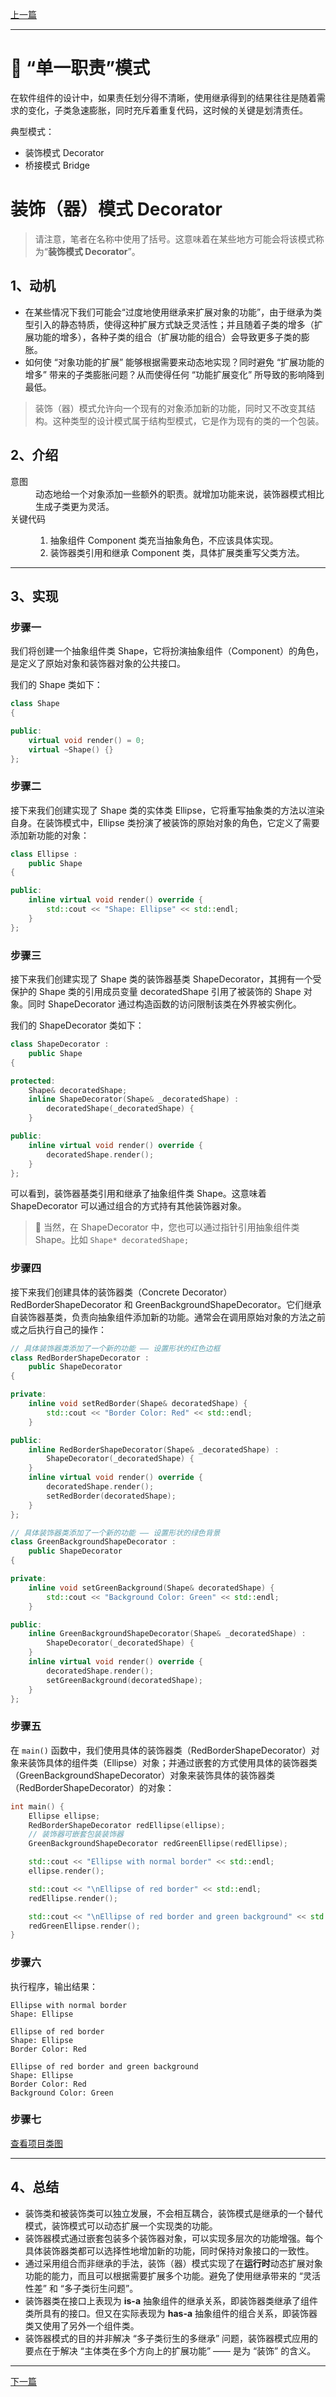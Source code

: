 [上一篇](../Observer%20Pattern/README.md)

---

# 💠 “单一职责”模式

在软件组件的设计中，如果责任划分得不清晰，使用继承得到的结果往往是随着需求的变化，子类急速膨胀，同时充斥着重复代码，这时候的关键是划清责任。

典型模式：
* 装饰模式 Decorator
* 桥接模式 Bridge

# 装饰（器）模式 Decorator

> 请注意，笔者在名称中使用了括号。这意味着在某些地方可能会将该模式称为“**装饰模式 Decorator**”。

## 1、动机

* 在某些情况下我们可能会“过度地使用继承来扩展对象的功能”，由于继承为类型引入的静态特质，使得这种扩展方式缺乏灵活性；并且随着子类的增多（扩展功能的增多），各种子类的组合（扩展功能的组合）会导致更多子类的膨胀。
* 如何使 “对象功能的扩展” 能够根据需要来动态地实现？同时避免 “扩展功能的增多” 带来的子类膨胀问题？从而使得任何 “功能扩展变化” 所导致的影响降到最低。

> 装饰（器）模式允许向一个现有的对象添加新的功能，同时又不改变其结构。这种类型的设计模式属于结构型模式，它是作为现有的类的一个包装。

## 2、介绍

<dl>
    <dt>意图</dt>
    <dd>动态地给一个对象添加一些额外的职责。就增加功能来说，装饰器模式相比生成子类更为灵活。</dd>
    <dt>关键代码</dt>
    <dd><ol><li>抽象组件 Component 类充当抽象角色，不应该具体实现。</li><li>装饰器类引用和继承 Component 类，具体扩展类重写父类方法。</li></ol></dd>
</dl>

---

## 3、实现

### 步骤一

我们将创建一个抽象组件类 Shape，它将扮演抽象组件（Component）的角色，是定义了原始对象和装饰器对象的公共接口。

我们的 Shape 类如下：

```cpp
class Shape
{

public:
	virtual void render() = 0;
	virtual ~Shape() {}
};
```

### 步骤二

接下来我们创建实现了 Shape 类的实体类 Ellipse，它将重写抽象类的方法以渲染自身。在装饰模式中，Ellipse 类扮演了被装饰的原始对象的角色，它定义了需要添加新功能的对象：

```cpp
class Ellipse :
    public Shape
{

public:
    inline virtual void render() override {
        std::cout << "Shape: Ellipse" << std::endl;
    }
};
```

### 步骤三

接下来我们创建实现了 Shape 类的装饰器基类 ShapeDecorator，其拥有一个受保护的 Shape 类的引用成员变量 decoratedShape 引用了被装饰的 Shape 对象。同时 ShapeDecorator 通过构造函数的访问限制该类在外界被实例化。

我们的 ShapeDecorator 类如下：

```cpp
class ShapeDecorator :
	public Shape
{

protected:
	Shape& decoratedShape;
	inline ShapeDecorator(Shape& _decoratedShape) :
		decoratedShape(_decoratedShape) {
	}

public:
	inline virtual void render() override {
		decoratedShape.render();
	}
};
```

可以看到，装饰器基类引用和继承了抽象组件类 Shape。这意味着 ShapeDecorator 可以通过组合的方式持有其他装饰器对象。

> 💬 当然，在 ShapeDecorator 中，您也可以通过指针引用抽象组件类 Shape。比如 `Shape* decoratedShape;`

### 步骤四

接下来我们创建具体的装饰器类（Concrete Decorator）RedBorderShapeDecorator 和 GreenBackgroundShapeDecorator。它们继承自装饰器基类，负责向抽象组件添加新的功能。通常会在调用原始对象的方法之前或之后执行自己的操作：

```cpp
// 具体装饰器类添加了一个新的功能 —— 设置形状的红色边框
class RedBorderShapeDecorator :
	public ShapeDecorator
{

private:
	inline void setRedBorder(Shape& decoratedShape) {
		std::cout << "Border Color: Red" << std::endl;
	}

public:
	inline RedBorderShapeDecorator(Shape& _decoratedShape) :
		ShapeDecorator(_decoratedShape) {
	}
	inline virtual void render() override {
		decoratedShape.render();
		setRedBorder(decoratedShape);
	}
};

// 具体装饰器类添加了一个新的功能 —— 设置形状的绿色背景
class GreenBackgroundShapeDecorator :
	public ShapeDecorator
{

private:
	inline void setGreenBackground(Shape& decoratedShape) {
		std::cout << "Background Color: Green" << std::endl;
	}

public:
	inline GreenBackgroundShapeDecorator(Shape& _decoratedShape) :
		ShapeDecorator(_decoratedShape) {
	}
	inline virtual void render() override {
		decoratedShape.render();
		setGreenBackground(decoratedShape);
	}
};
```

### 步骤五

在 `main()` 函数中，我们使用具体的装饰器类（RedBorderShapeDecorator）对象来装饰具体的组件类（Ellipse）对象；并通过嵌套的方式使用具体的装饰器类（GreenBackgroundShapeDecorator）对象来装饰具体的装饰器类（RedBorderShapeDecorator）的对象：

```cpp
int main() {
	Ellipse ellipse;
	RedBorderShapeDecorator redEllipse(ellipse);
	// 装饰器可嵌套包装装饰器
	GreenBackgroundShapeDecorator redGreenEllipse(redEllipse);

	std::cout << "Ellipse with normal border" << std::endl;
	ellipse.render();

	std::cout << "\nEllipse of red border" << std::endl;
	redEllipse.render();

	std::cout << "\nEllipse of red border and green background" << std::endl;
	redGreenEllipse.render();
}
```

### 步骤六

执行程序，输出结果：

```plain
Ellipse with normal border
Shape: Ellipse

Ellipse of red border
Shape: Ellipse
Border Color: Red

Ellipse of red border and green background
Shape: Ellipse
Border Color: Red
Background Color: Green
```

### 步骤七

[查看项目类图](https://learn.microsoft.com/zh-cn/visualstudio/ide/class-designer/designing-and-viewing-classes-and-types?view=vs-2022#add-class-diagrams-to-projects)

---

## 4、总结

* 装饰类和被装饰类可以独立发展，不会相互耦合，装饰模式是继承的一个替代模式，装饰模式可以动态扩展一个实现类的功能。
* 装饰器模式通过嵌套包装多个装饰器对象，可以实现多层次的功能增强。每个具体装饰器类都可以选择性地增加新的功能，同时保持对象接口的一致性。
* 通过采用组合而非继承的手法，装饰（器）模式实现了在**运行时**动态扩展对象功能的能力，而且可以根据需要扩展多个功能。避免了使用继承带来的 “灵活性差” 和 “多子类衍生问题”。
* 装饰器类在接口上表现为 **is-a** 抽象组件的继承关系，即装饰器类继承了组件类所具有的接口。但又在实际表现为 **has-a** 抽象组件的组合关系，即装饰器类又使用了另外一个组件类。
* 装饰器模式的目的并非解决 “多子类衍生的多继承” 问题，装饰器模式应用的要点在于解决 “主体类在多个方向上的扩展功能” —— 是为 “装饰” 的含义。

---

[下一篇](../Bridge%20Pattern/README.md)